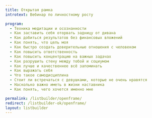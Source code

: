 ```yaml
---
title: Открытая рамка
introtext: Вебинар по личностному росту

program:
  - Техника медитации и осознанности
  - Как заставить себя оторвать задницу от дивана
  - Как добиться результатов без финансовых вложений
  - Как понять, что цель моя
  - Как быстро создать доверительные отношения с человеком
  - Как повысить ответственность
  - Как повысить концентрацию на важных задачах
  - Как разрушить стену между тобой и социумом
  - Как лучше и качественнее всё запоминать
  - Как выражать себя
  - Что такое самодисциплина
  - Стоит ли встречаться с девушками, которые не очень нравятся
  - Насколько важно иметь в жизни наставника
  - Как понять, чего хочется именно мне

permalink: /listbuilder/openframe/
redirect: /listbuilder-ok/openframe/
layout: listbuilder
---
```

